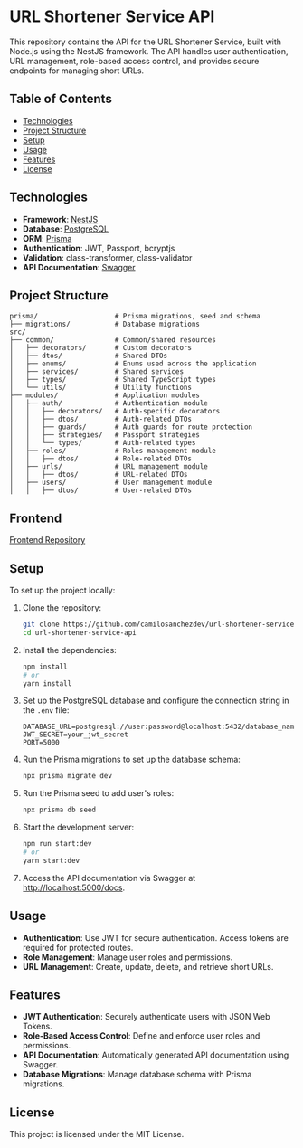 
# URL Shortener Service API

This repository contains the API for the URL Shortener Service, built with Node.js using the NestJS framework. The API handles user authentication, URL management, role-based access control, and provides secure endpoints for managing short URLs.

## Table of Contents

- [Technologies](#technologies)
- [Project Structure](#project-structure)
- [Setup](#setup)
- [Usage](#usage)
- [Features](#features)
- [License](#license)

## Technologies

- **Framework**: [NestJS](https://nestjs.com/)
- **Database**: [PostgreSQL](https://www.postgresql.org/)
- **ORM**: [Prisma](https://www.prisma.io/)
- **Authentication**: JWT, Passport, bcryptjs
- **Validation**: class-transformer, class-validator
- **API Documentation**: [Swagger](https://swagger.io/)

## Project Structure

```plaintext
prisma/                   # Prisma migrations, seed and schema
├── migrations/           # Database migrations
src/
├── common/               # Common/shared resources
│   ├── decorators/       # Custom decorators
│   ├── dtos/             # Shared DTOs
│   ├── enums/            # Enums used across the application
│   ├── services/         # Shared services
│   ├── types/            # Shared TypeScript types
│   └── utils/            # Utility functions
├── modules/              # Application modules
│   ├── auth/             # Authentication module
│   │   ├── decorators/   # Auth-specific decorators
│   │   ├── dtos/         # Auth-related DTOs
│   │   ├── guards/       # Auth guards for route protection
│   │   ├── strategies/   # Passport strategies
│   │   └── types/        # Auth-related types
│   ├── roles/            # Roles management module
│   │   ├── dtos/         # Role-related DTOs
│   ├── urls/             # URL management module
│   │   ├── dtos/         # URL-related DTOs
│   ├── users/            # User management module
│   │   ├── dtos/         # User-related DTOs
```
## Frontend

[Frontend Repository](https://github.com/camilosanchezdev/url-shortener-service)

## Setup

To set up the project locally:

1. Clone the repository:
   ```bash
   git clone https://github.com/camilosanchezdev/url-shortener-service-api.git
   cd url-shortener-service-api
   ```

2. Install the dependencies:
   ```bash
   npm install
   # or
   yarn install
   ```

3. Set up the PostgreSQL database and configure the connection string in the `.env` file:
   ```env
   DATABASE_URL=postgresql://user:password@localhost:5432/database_name
   JWT_SECRET=your_jwt_secret
   PORT=5000
   ```

4. Run the Prisma migrations to set up the database schema:
   ```bash
   npx prisma migrate dev
   ```

5. Run the Prisma seed to add user's roles:
   ```bash
   npx prisma db seed
   ```
   
6. Start the development server:
   ```bash
   npm run start:dev
   # or
   yarn start:dev
   ```

7. Access the API documentation via Swagger at [http://localhost:5000/docs](http://localhost:5000/docs).

## Usage

- **Authentication**: Use JWT for secure authentication. Access tokens are required for protected routes.
- **Role Management**: Manage user roles and permissions.
- **URL Management**: Create, update, delete, and retrieve short URLs.

## Features

- **JWT Authentication**: Securely authenticate users with JSON Web Tokens.
- **Role-Based Access Control**: Define and enforce user roles and permissions.
- **API Documentation**: Automatically generated API documentation using Swagger.
- **Database Migrations**: Manage database schema with Prisma migrations.

## License

This project is licensed under the MIT License.
